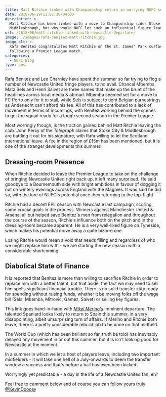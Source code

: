 ```yaml
---
title: Matt Ritchie linked with Championship return in worrying NUFC summer so far
date: 2018-06-29T11:02:38-04:00
description: >-
  Matt Ritchie has been linked with a move to Championship sides Stoke City &
  Middlesbrough, but why would NUFC let such an influential figure leave?
url: /2018/06/matt-ritchie-linked-with-newcastle-departure/
image: ./images/rafa-benitez-matt-ritchie.jpg
image_alt: >-
  Rafa Benitez congratulates Matt Ritchie on the St. James' Park surface
  following a Premier League match.
categories:
  - NUFC Blog
type: post
---
```


Rafa Benitez and Lee Charnley have spent the summer so far trying to flog a number of Newcastle United fringe players, to no avail. Chancel Mbemba, Matz Sels and Henri Saivet are three names that make up the brunt of the headlines across local media & abroad. Mbemba seemed set for a move to FC Porto only for it to stall, while Sels is subject to tight Belgian pursestrings as Anderlecht can't afford his fee. All of this has contributed to a lack of movement in terms of incomings, with Benitez working behind the scenes to get the squad ready for a tough second season in the Premier League.

Most worringly though, is the traction gained behind Matt Ritchie leaving the club. John Percy of the _Telegraph_ claims that Stoke City & Middlesbrough are battling it out for his signature, with Rafa willing to let the Scotland international leave. A fee in the region of £15m has been mentioned, but it is one of the stranger developments this summer.

## Dressing-room Presence

When Ritchie decided to leave the Premier League to take on the challenge of bringing Newcastle United right back up, it left many surprised. He said goodbye to a Bournemouth side with bright ambitions in favour of dogging it out on wintery evenings across England with the Magpies. It was said he did so, with the lure of NUFC's potential once they returning to the top-flight.

Ritchie had a decent EPL season with Newcastle last campaign, scoring some crucial goals in the process. Winners against Manchester United & Arsenal all but helped save Benitez's men from relegation and throughout the course of the season, Ritchie's influence both on the pitch and in the dressing-room became apparent. He is a very well-liked figure on Tyneside, which makes his potential move away a quite bizarre one.

Losing Ritchie would mean a void that needs filling and regardless of who we might replace him with - we are starting the new season with a considerable shortcoming.

## Diabolical State of Finance

It is reported that Benitez is more than willing to sacrifice Ritchie in order to replace him with a better talent, but that aside, the fact we may need to sell him spells significant financial trouble. There is no solid transfer kitty ready for spending without raising funds, whether it be moving folks off the wage bill (Sels, Mbemba, Mitrovic, Gamez, Saivet) or selling key figures.

This link goes hand-in-hand with [_Mikel Merino's_](https://www.tynetime.com/2018/05/mikel-merino-15m-move-daylight-robbery/) imminent departure. The talented Spaniard looks likely to return to Spain this summer, in a very disappointing, albeit unsurprising turn of affairs. If Merino and Ritchie both leave, there is a pretty considerable rebuild job to be done on that midfield.

The World Cup (which has been brilliant so far, truth be told) has inevitably delayed any movement in or out this summer, but it is isn't looking good for Newcastle at the moment.

In a summer in which we let a host of players leave, including two important midfielders - it will take one hell of a July-onwards to deem the transfer window a success and that's before a ball has even been kicked.

Worryingly yet predictable - a day in the life of a Newcastle United fan, eh?

Feel free to comment below and of course you can follow yours truly [@KevinDoocey](https://twitter.com/kevindoocey)

